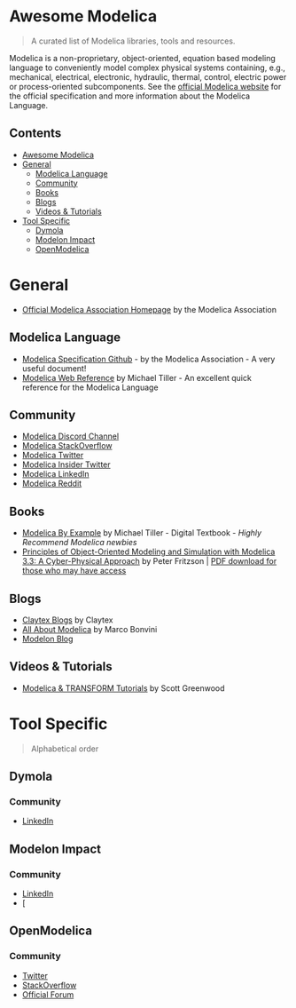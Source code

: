 # Awesome Modelica
> A curated list of Modelica libraries, tools and resources.

Modelica is a non-proprietary, object-oriented, equation based modeling language to conveniently model complex physical systems containing, e.g., mechanical, electrical, electronic, hydraulic, thermal, control, electric power or process-oriented subcomponents.
See the [official Modelica website](https://www.modelica.org/) for the official specification and more information about the Modelica Language.

## Contents
- [Awesome Modelica](#awesome-modelica)
- [General](#general)
  - [Modelica Language](#community)
  - [Community](#community)
  - [Books](#books)
  - [Blogs](#blogs)
  - [Videos & Tutorials](#videos-&-tutorials)
- [Tool Specific](#tool-specific)
  - [Dymola](#dymola)
  - [Modelon Impact](#modelon-impact)
  - [OpenModelica](#openmodelica)

# General
- [Official Modelica Association Homepage](https://www.modelica.org/) by the Modelica Association

## Modelica Language
- [Modelica Specification Github](https://github.com/modelica/ModelicaSpecification) - by the Modelica Association - A very useful document!
- [Modelica Web Reference](https://webref.modelica.university/) by Michael Tiller - An excellent quick reference for the Modelica Language

## Community
- [Modelica Discord Channel](https://discord.com/invite/bp2yeYU)
- [Modelica StackOverflow](https://stackoverflow.com/questions/tagged/modelica)
- [Modelica Twitter](https://twitter.com/modelica)
- [Modelica Insider Twitter](https://twitter.com/modelicainsider)
- [Modelica LinkedIn](https://www.linkedin.com/groups/806917/)
- [Modelica Reddit](https://www.reddit.com/r/Modelica/)

## Books
- [Modelica By Example](https://mbe.modelica.university/) by Michael Tiller - Digital Textbook - *Highly Recommend Modelica newbies*
- [Principles of Object-Oriented Modeling and Simulation with Modelica 3.3: A Cyber-Physical Approach](https://www.amazon.com/Principles-Object-Oriented-Modeling-Simulation-Modelica/dp/111885912X) by Peter Fritzson | [PDF download for those who may have access](https://doi.org/10.1002/9781118989166)

## Blogs
- [Claytex Blogs](https://www.claytex.com/blog/) by Claytex
- [All About Modelica](https://marcobonvini.com/modelica/2020/06/29/all-about-modelica.html) by Marco Bonvini
- [Modelon Blog](https://www.modelon.com/news-blog)

## Videos & Tutorials
- [Modelica & TRANSFORM Tutorials](https://www.youtube.com/channel/UCL8MRWi3q0Ivo2KVMLq1O8A) by Scott Greenwood


# Tool Specific
> Alphabetical order

## Dymola
### Community
- [LinkedIn](https://www.linkedin.com/groups/4400628/)

## Modelon Impact
### Community
- [LinkedIn](https://www.linkedin.com/groups/12431484/)
- [
## OpenModelica
### Community
- [Twitter](https://twitter.com/openmodelica)
- [StackOverflow](https://stackoverflow.com/questions/tagged/openmodelica)
- [Official Forum](https://www.openmodelica.org/forum)







